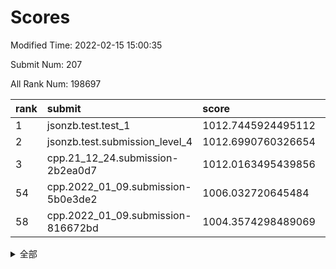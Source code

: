 # Scores

Modified Time: 2022-02-15 15:00:35

Submit Num: 207

All Rank Num: 198697

| rank |               submit               |       score        |       sigma        | pk_num |
| :--- | :--------------------------------- | :----------------- | :----------------- | :----- |
| 1    | jsonzb.test.test_1                 | 1012.7445924495112 | 0.790719182300083  | 3838   |
| 2    | jsonzb.test.submission_level_4     | 1012.6990760326654 | 0.7938859872572234 | 3842   |
| 3    | cpp.21_12_24.submission-2b2ea0d7   | 1012.0163495439856 | 0.7766108740319252 | 3844   |
| 54   | cpp.2022_01_09.submission-5b0e3de2 | 1006.032720645484  | 0.7183431218230878 | 3841   |
| 58   | cpp.2022_01_09.submission-816672bd | 1004.3574298489069 | 0.7062165476761281 | 3839   |


<details>
<summary>全部</summary>

| rank |                 submit                 |       score        |       sigma        | pk_num |
| :--- | :------------------------------------- | :----------------- | :----------------- | :----- |
| 1    | jsonzb.test.test_1                     | 1012.7445924495112 | 0.790719182300083  | 3838   |
| 2    | jsonzb.test.submission_level_4         | 1012.6990760326654 | 0.7938859872572234 | 3842   |
| 3    | cpp.21_12_24.submission-2b2ea0d7       | 1012.0163495439856 | 0.7766108740319252 | 3844   |
| 4    | gobigger.level_3.submission_level_3_4  | 1011.4128965739259 | 0.7655796888420695 | 3836   |
| 5    | gobigger.level_3.submission_level_3_23 | 1011.3522389501327 | 0.7505035046304708 | 3838   |
| 6    | gobigger.level_3.submission_level_3_29 | 1011.2622848893394 | 0.7775573176589878 | 3840   |
| 7    | gobigger.level_3.submission_level_3_38 | 1011.0818096924373 | 0.76341179244578   | 3844   |
| 8    | gobigger.level_3.submission_level_3_40 | 1010.9145901474207 | 0.7552214487863702 | 3842   |
| 9    | gobigger.level_3.submission_level_3_18 | 1010.9083245544484 | 0.7681128932027244 | 3837   |
| 10   | gobigger.level_3.submission_level_3_20 | 1010.900666164218  | 0.7738893966450099 | 3840   |
| 11   | gobigger.level_3.submission_level_3_12 | 1010.8742927829798 | 0.7849683993024191 | 3844   |
| 12   | gobigger.level_3.submission_level_3_37 | 1010.821452123002  | 0.7739241228342424 | 3836   |
| 13   | gobigger.level_3.submission_level_3_10 | 1010.5924981767697 | 0.7452573037023306 | 3847   |
| 14   | gobigger.level_3.submission_level_3_2  | 1010.5467259925139 | 0.7635078441784232 | 3839   |
| 15   | gobigger.level_3.submission_level_3_39 | 1010.3836877083622 | 0.7518319895203536 | 3833   |
| 16   | gobigger.level_3.submission_level_3_44 | 1010.3251638447609 | 0.7651739190428439 | 3837   |
| 17   | gobigger.level_3.submission_level_3_9  | 1010.2978696015746 | 0.7802877092894297 | 3837   |
| 18   | gobigger.level_3.submission_level_3_47 | 1010.2845549573432 | 0.7449966724909833 | 3843   |
| 19   | gobigger.level_3.submission_level_3_1  | 1010.2534997379474 | 0.7513014127876558 | 3841   |
| 20   | gobigger.level_3.submission_level_3_14 | 1010.2299482473601 | 0.7621933543281252 | 3838   |
| 21   | gobigger.level_3.submission_level_3_22 | 1010.1534547923364 | 0.755005997785958  | 3844   |
| 22   | gobigger.level_3.submission_level_3_0  | 1010.1485272952439 | 0.761418954452944  | 3839   |
| 23   | gobigger.level_3.submission_level_3_3  | 1010.1322438313524 | 0.7560989607721333 | 3840   |
| 24   | gobigger.level_3.submission_level_3_26 | 1010.0999261904707 | 0.764000243059633  | 3836   |
| 25   | gobigger.level_3.submission_level_3_35 | 1010.0701654129939 | 0.7715713218902587 | 3840   |
| 26   | gobigger.level_3.submission_level_3_34 | 1010.0506165680491 | 0.7605609922726044 | 3842   |
| 27   | gobigger.level_3.submission_level_3_8  | 1009.9361256647028 | 0.7538062913108688 | 3842   |
| 28   | gobigger.level_3.submission_level_3_5  | 1009.900199689262  | 0.7686626968577714 | 3838   |
| 29   | gobigger.level_3.submission_level_3_21 | 1009.8839294581433 | 0.7258906695148103 | 3837   |
| 30   | gobigger.level_3.submission_level_3_11 | 1009.8795583805222 | 0.7543092348917573 | 3838   |
| 31   | gobigger.level_3.submission_level_3_13 | 1009.8737294116845 | 0.7678597489390648 | 3840   |
| 32   | gobigger.level_3.submission_level_3_45 | 1009.8325381216056 | 0.7647796979596181 | 3842   |
| 33   | gobigger.level_3.submission_level_3_43 | 1009.7509175811737 | 0.7384801986266849 | 3845   |
| 34   | gobigger.level_3.submission_level_3_17 | 1009.7310062892946 | 0.7544282510101495 | 3842   |
| 35   | gobigger.level_3.submission_level_3_28 | 1009.6784373894326 | 0.7677097283016651 | 3842   |
| 36   | gobigger.level_3.submission_level_3_24 | 1009.585427843732  | 0.7485369632342853 | 3837   |
| 37   | gobigger.level_3.submission_level_3_46 | 1009.5782785189505 | 0.7427336251550152 | 3844   |
| 38   | gobigger.level_3.submission_level_3_42 | 1009.5318557700919 | 0.7453230701498365 | 3836   |
| 39   | gobigger.level_3.submission_level_3_30 | 1009.4803007177791 | 0.7759827380910601 | 3839   |
| 40   | gobigger.level_3.submission_level_3_32 | 1009.4457488967797 | 0.7399854076533751 | 3837   |
| 41   | gobigger.level_3.submission_level_3_48 | 1009.4206860188201 | 0.7632439309271319 | 3842   |
| 42   | gobigger.level_3.submission_level_3_19 | 1009.2989340371398 | 0.7376957413297363 | 3840   |
| 43   | gobigger.level_3.submission_level_3_15 | 1009.2043106242197 | 0.7282797673917194 | 3843   |
| 44   | gobigger.level_3.submission_level_3_49 | 1009.1894086852311 | 0.759551064456195  | 3840   |
| 45   | gobigger.level_3.submission_level_3_25 | 1009.0987368610574 | 0.7414977015204053 | 3838   |
| 46   | gobigger.level_3.submission_level_3_16 | 1009.0858940575501 | 0.7462821052454855 | 3837   |
| 47   | gobigger.level_3.submission_level_3_31 | 1008.9759586796041 | 0.7330020018195834 | 3836   |
| 48   | gobigger.level_3.submission_level_3_6  | 1008.8876797224917 | 0.7623200552008257 | 3839   |
| 49   | gobigger.level_3.submission_level_3_41 | 1008.8765380992456 | 0.7644659983932713 | 3841   |
| 50   | gobigger.level_3.submission_level_3_7  | 1008.3982006020047 | 0.7340838320418602 | 3842   |
| 51   | gobigger.level_3.submission_level_3_36 | 1008.3758480598352 | 0.7247297398911758 | 3844   |
| 52   | gobigger.level_3.submission_level_3_27 | 1008.1041535390876 | 0.724658992785823  | 3841   |
| 53   | gobigger.level_3.submission_level_3_33 | 1007.4905856403949 | 0.7426933018350719 | 3838   |
| 54   | cpp.2022_01_09.submission-5b0e3de2     | 1006.032720645484  | 0.7183431218230878 | 3841   |
| 55   | gobigger.level_1.submission_level_1_44 | 1004.9869517074543 | 0.715256628626449  | 3841   |
| 56   | gobigger.level_1.submission_level_1_33 | 1004.8069701855701 | 0.7279825122723574 | 3839   |
| 57   | gobigger.level_1.submission_level_1_21 | 1004.5179342430453 | 0.7221108540438453 | 3842   |
| 58   | cpp.2022_01_09.submission-816672bd     | 1004.3574298489069 | 0.7062165476761281 | 3839   |
| 59   | gobigger.level_1.submission_level_1_9  | 1004.2060873336072 | 0.7071118668186251 | 3838   |
| 60   | gobigger.level_1.submission_level_1_23 | 1004.0704566603969 | 0.7177954968749981 | 3839   |
| 61   | gobigger.level_1.submission_level_1_10 | 1004.0171917192781 | 0.7033353239668357 | 3841   |
| 62   | gobigger.level_1.submission_level_1_35 | 1003.9718730453076 | 0.7095375991903085 | 3843   |
| 63   | gobigger.level_1.submission_level_1_31 | 1003.9060344314602 | 0.7256227275377912 | 3836   |
| 64   | gobigger.level_1.submission_level_1_36 | 1003.9044022410469 | 0.7168403868762849 | 3841   |
| 65   | gobigger.level_1.submission_level_1_11 | 1003.8830265158978 | 0.7336112832183029 | 3838   |
| 66   | gobigger.level_1.submission_level_1_22 | 1003.876478608939  | 0.7139058731130408 | 3840   |
| 67   | gobigger.level_1.submission_level_1_47 | 1003.6729543048941 | 0.7128446168934404 | 3841   |
| 68   | gobigger.level_1.submission_level_1_26 | 1003.6583667367479 | 0.7190420598324886 | 3838   |
| 69   | gobigger.level_1.submission_level_1_20 | 1003.4681734317613 | 0.7312536029221304 | 3841   |
| 70   | gobigger.level_1.submission_level_1_43 | 1003.4322359882327 | 0.7085961674237118 | 3843   |
| 71   | gobigger.level_1.submission_level_1_29 | 1003.3852514357711 | 0.7096826807896869 | 3839   |
| 72   | gobigger.level_1.submission_level_1_27 | 1003.3425044577046 | 0.7177163334174709 | 3837   |
| 73   | gobigger.level_1.submission_level_1_37 | 1003.3250657535199 | 0.7255996801458442 | 3843   |
| 74   | gobigger.level_1.submission_level_1_5  | 1003.2844452837513 | 0.715694239097903  | 3840   |
| 75   | gobigger.level_1.submission_level_1_41 | 1003.2182567056143 | 0.7062780940941783 | 3841   |
| 76   | gobigger.level_1.submission_level_1_32 | 1003.2124482979449 | 0.725500694662043  | 3845   |
| 77   | gobigger.level_1.submission_level_1_48 | 1003.154287121253  | 0.7194489992855286 | 3839   |
| 78   | gobigger.level_1.submission_level_1_3  | 1003.1271232493917 | 0.7112769269992006 | 3838   |
| 79   | gobigger.level_1.submission_level_1_49 | 1003.1210721468319 | 0.714668250888084  | 3844   |
| 80   | gobigger.level_1.submission_level_1_13 | 1003.0823249440979 | 0.7058393638352335 | 3841   |
| 81   | gobigger.level_1.submission_level_1_1  | 1003.0377929137235 | 0.718221228716089  | 3838   |
| 82   | gobigger.level_1.submission_level_1_0  | 1002.9902879610131 | 0.7172642334817028 | 3840   |
| 83   | gobigger.level_1.submission_level_1_30 | 1002.9632221611108 | 0.7132273323882884 | 3843   |
| 84   | gobigger.level_1.submission_level_1_16 | 1002.8457990881101 | 0.706173297166041  | 3834   |
| 85   | gobigger.level_1.submission_level_1_34 | 1002.8446813802569 | 0.7108764443831271 | 3833   |
| 86   | gobigger.level_1.submission_level_1_7  | 1002.8399283049877 | 0.7180382401228403 | 3843   |
| 87   | gobigger.level_1.submission_level_1_45 | 1002.8397009704507 | 0.7259144185204798 | 3842   |
| 88   | gobigger.level_1.submission_level_1_4  | 1002.8342233421756 | 0.7165934941098789 | 3841   |
| 89   | gobigger.level_1.submission_level_1_40 | 1002.8268189198658 | 0.7166201348268674 | 3838   |
| 90   | gobigger.level_1.submission_level_1_14 | 1002.8109370561742 | 0.716155535863504  | 3841   |
| 91   | gobigger.level_1.submission_level_1_6  | 1002.7851166072244 | 0.717960333373842  | 3841   |
| 92   | gobigger.level_1.submission_level_1_18 | 1002.7691972931708 | 0.7176310852108831 | 3847   |
| 93   | gobigger.level_1.submission_level_1_17 | 1002.7353583236447 | 0.7095199783972979 | 3839   |
| 94   | gobigger.level_1.submission_level_1_24 | 1002.6480419965021 | 0.708877460148673  | 3835   |
| 95   | gobigger.level_1.submission_level_1_19 | 1002.6141989337641 | 0.711598068583279  | 3843   |
| 96   | gobigger.level_1.submission_level_1_42 | 1002.5376585899048 | 0.7113767118482414 | 3839   |
| 97   | gobigger.level_1.submission_level_1_2  | 1002.5012497019585 | 0.7069907668094841 | 3841   |
| 98   | gobigger.level_1.submission_level_1_15 | 1002.3803079504394 | 0.7198976028081622 | 3841   |
| 99   | gobigger.level_1.submission_level_1_28 | 1002.3695727765954 | 0.7173900330824853 | 3838   |
| 100  | gobigger.level_1.submission_level_1_25 | 1002.3343071295384 | 0.7070630832817876 | 3839   |
| 101  | gobigger.level_1.submission_level_1_38 | 1002.3255289899737 | 0.7121312639728369 | 3845   |
| 102  | gobigger.level_1.submission_level_1_12 | 1002.2771988332412 | 0.7150750458699799 | 3838   |
| 103  | gobigger.level_1.submission_level_1_39 | 1002.2627746174217 | 0.7220550930518518 | 3836   |
| 104  | gobigger.level_1.submission_level_1_8  | 1001.6434042284462 | 0.70851764566449   | 3835   |
| 105  | gobigger.level_1.submission_level_1_46 | 1001.5594845478516 | 0.7135721284077653 | 3838   |
| 106  | gobigger.random.submission_random_38   | 997.6452155004895  | 0.6973038446644988 | 3840   |
| 107  | gobigger.random.submission_random_0    | 997.1709053013401  | 0.7125105184273846 | 3843   |
| 108  | gobigger.random.submission_random_46   | 997.1303843288024  | 0.7222423016316818 | 3840   |
| 109  | gobigger.random.submission_random_17   | 997.0702770738451  | 0.7056121613674764 | 3842   |
| 110  | gobigger.random.submission_random_47   | 997.015297664259   | 0.706887009606187  | 3838   |
| 111  | gobigger.random.submission_random_25   | 996.8250792182768  | 0.7152225900364928 | 3836   |
| 112  | gobigger.random.submission_random_34   | 996.7526115267626  | 0.7018429697517353 | 3839   |
| 113  | gobigger.random.submission_random_11   | 996.690992342351   | 0.7157600261570991 | 3839   |
| 114  | gobigger.random.submission_random_48   | 996.6867066020926  | 0.7071332041993335 | 3841   |
| 115  | gobigger.random.submission_random_12   | 996.6519916726024  | 0.7088340864718568 | 3838   |
| 116  | gobigger.random.submission_random_39   | 996.6381962994132  | 0.7157732497220588 | 3837   |
| 117  | gobigger.random.submission_random_41   | 996.5664909205808  | 0.7145161476514483 | 3840   |
| 118  | gobigger.random.submission_random_42   | 996.5327216569365  | 0.7007992324279992 | 3843   |
| 119  | gobigger.random.submission_random_21   | 996.5229499097621  | 0.7036830522004053 | 3841   |
| 120  | gobigger.random.submission_random_16   | 996.5228123935447  | 0.7028382388281803 | 3840   |
| 121  | gobigger.random.submission_random_43   | 996.4146535247257  | 0.7051493883135695 | 3837   |
| 122  | gobigger.random.submission_random_40   | 996.354374628694   | 0.7048188009023978 | 3836   |
| 123  | gobigger.random.submission_random_32   | 996.2112575989091  | 0.7091070715671716 | 3842   |
| 124  | gobigger.random.submission_random_14   | 996.2039164347104  | 0.7083695658320346 | 3834   |
| 125  | gobigger.random.submission_random_10   | 996.1926194267942  | 0.710251939903811  | 3841   |
| 126  | gobigger.random.submission_random_28   | 996.1706632531783  | 0.7192249139643319 | 3843   |
| 127  | gobigger.random.submission_random_20   | 996.1624494039349  | 0.7003171585031662 | 3843   |
| 128  | gobigger.random.submission_random_19   | 996.1509630476465  | 0.7107739033454664 | 3842   |
| 129  | gobigger.random.submission_random_31   | 996.0973402317214  | 0.7157474931056826 | 3839   |
| 130  | gobigger.random.submission_random_29   | 996.0924138241784  | 0.6986868057939024 | 3838   |
| 131  | gobigger.random.submission_random_27   | 996.0763291962235  | 0.7111657300545725 | 3838   |
| 132  | gobigger.random.submission_random_44   | 996.0321598668777  | 0.7060538791022557 | 3842   |
| 133  | gobigger.random.submission_random_23   | 996.0054474109966  | 0.718604768215857  | 3834   |
| 134  | gobigger.random.submission_random_24   | 995.9866073541631  | 0.725260993166421  | 3842   |
| 135  | gobigger.random.submission_random_9    | 995.8921338043727  | 0.7162680660636819 | 3841   |
| 136  | gobigger.random.submission_random_18   | 995.8572891624154  | 0.7119203476305227 | 3838   |
| 137  | gobigger.random.submission_random_30   | 995.8256041106123  | 0.7012431132294088 | 3842   |
| 138  | gobigger.random.submission_random_33   | 995.8145414632369  | 0.7057408554997046 | 3843   |
| 139  | gobigger.random.submission_random_26   | 995.7320321096145  | 0.7156830311413915 | 3841   |
| 140  | gobigger.random.submission_random_2    | 995.7116007399309  | 0.7103055776635772 | 3841   |
| 141  | gobigger.random.submission_random_6    | 995.6452371281862  | 0.6999565514912576 | 3835   |
| 142  | gobigger.random.submission_random_13   | 995.5582020333267  | 0.702652963320562  | 3837   |
| 143  | gobigger.random.submission_random_3    | 995.5315173054253  | 0.70710437762737   | 3840   |
| 144  | gobigger.random.submission_random_7    | 995.530080263574   | 0.7107014587982872 | 3843   |
| 145  | gobigger.random.submission_random_8    | 995.5114886620864  | 0.7060870051474327 | 3838   |
| 146  | gobigger.random.submission_random_5    | 995.4991972373087  | 0.7097288878772657 | 3836   |
| 147  | gobigger.random.submission_random_15   | 995.4434019211482  | 0.7099394770836313 | 3839   |
| 148  | gobigger.random.submission_random_4    | 995.4198779763377  | 0.7195407924023887 | 3836   |
| 149  | gobigger.random.submission_random_35   | 995.40716736453    | 0.7165915057563772 | 3839   |
| 150  | gobigger.random.submission_random_1    | 995.3695459736375  | 0.7224462095228811 | 3837   |
| 151  | gobigger.random.submission_random_45   | 995.1538595738224  | 0.7188001074285849 | 3837   |
| 152  | gobigger.random.submission_random_49   | 995.1373769506574  | 0.707848082459132  | 3849   |
| 153  | gobigger.random.submission_random_36   | 994.9732913787473  | 0.7188714326655699 | 3835   |
| 154  | gobigger.random.submission_random_37   | 994.9474431120042  | 0.7176926501767394 | 3836   |
| 155  | gobigger.random.submission_random_22   | 994.6359841421629  | 0.7040875339685986 | 3840   |
| 156  | gobigger.level_2.submission_level_2_1  | 994.2854282763005  | 0.7351775735266288 | 3840   |
| 157  | gobigger.level_2.submission_level_2_31 | 994.2846556113624  | 0.716729762316632  | 3835   |
| 158  | gobigger.level_2.submission_level_2_27 | 993.6653630955803  | 0.7290202851273359 | 3841   |
| 159  | gobigger.level_2.submission_level_2_44 | 993.1810991183622  | 0.7476880393978973 | 3846   |
| 160  | gobigger.level_2.submission_level_2_3  | 993.1660679113572  | 0.7318413785588173 | 3840   |
| 161  | gobigger.level_2.submission_level_2_2  | 993.0886310910599  | 0.7214688293958704 | 3838   |
| 162  | gobigger.level_2.submission_level_2_18 | 992.9791511597813  | 0.7283553526320719 | 3838   |
| 163  | gobigger.level_2.submission_level_2_24 | 992.9118861276773  | 0.7215510433146752 | 3844   |
| 164  | gobigger.level_2.submission_level_2_35 | 992.8234037448397  | 0.7399801237914359 | 3838   |
| 165  | gobigger.level_2.submission_level_2_23 | 992.8158278565215  | 0.7317724293566589 | 3842   |
| 166  | gobigger.level_2.submission_level_2_5  | 992.8101520697462  | 0.7507245598828047 | 3839   |
| 167  | gobigger.level_2.submission_level_2_28 | 992.8043319723326  | 0.7498068457844048 | 3842   |
| 168  | gobigger.level_2.submission_level_2_45 | 992.7586348486863  | 0.7340349403786857 | 3841   |
| 169  | gobigger.level_2.submission_level_2_39 | 992.7534124445598  | 0.7222648542790816 | 3839   |
| 170  | gobigger.level_2.submission_level_2_17 | 992.7116588828079  | 0.772892309440154  | 3837   |
| 171  | gobigger.level_2.submission_level_2_16 | 992.5476312974442  | 0.7466741268452881 | 3840   |
| 172  | gobigger.level_2.submission_level_2_6  | 992.5399396407289  | 0.7357599307571839 | 3836   |
| 173  | gobigger.level_2.submission_level_2_33 | 992.5234392089542  | 0.739223989758849  | 3836   |
| 174  | gobigger.level_2.submission_level_2_40 | 992.5110506539899  | 0.7266690178423424 | 3836   |
| 175  | gobigger.level_2.submission_level_2_9  | 992.49979376805    | 0.7284118721152151 | 3841   |
| 176  | gobigger.level_2.submission_level_2_7  | 992.4867815870961  | 0.7300473423994619 | 3834   |
| 177  | gobigger.level_2.submission_level_2_13 | 992.458578330396   | 0.7500263997452428 | 3841   |
| 178  | gobigger.level_2.submission_level_2_38 | 992.4135206564586  | 0.7350071409896789 | 3838   |
| 179  | gobigger.level_2.submission_level_2_36 | 992.4094903700177  | 0.7360817167883895 | 3835   |
| 180  | gobigger.level_2.submission_level_2_15 | 992.4070279476599  | 0.7378397358736732 | 3834   |
| 181  | gobigger.level_2.submission_level_2_30 | 992.3885856835055  | 0.7523622066444487 | 3839   |
| 182  | gobigger.level_2.submission_level_2_48 | 992.2609819324182  | 0.746464834811091  | 3841   |
| 183  | gobigger.level_2.submission_level_2_4  | 992.2151844639051  | 0.7371906618060862 | 3841   |
| 184  | gobigger.level_2.submission_level_2_14 | 992.1274577568298  | 0.7449695283453541 | 3840   |
| 185  | gobigger.level_2.submission_level_2_22 | 991.9871846448767  | 0.7564045652851179 | 3842   |
| 186  | gobigger.level_2.submission_level_2_21 | 991.9494271865483  | 0.7407929506948125 | 3842   |
| 187  | gobigger.level_2.submission_level_2_29 | 991.8705718455086  | 0.7475078132633132 | 3838   |
| 188  | gobigger.level_2.submission_level_2_20 | 991.832890875843   | 0.7324072819353609 | 3838   |
| 189  | gobigger.level_2.submission_level_2_34 | 991.7662669811887  | 0.7437666598827347 | 3833   |
| 190  | gobigger.level_2.submission_level_2_19 | 991.6769145568162  | 0.7515883170317889 | 3839   |
| 191  | gobigger.level_2.submission_level_2_26 | 991.5096855586562  | 0.7463937927893382 | 3840   |
| 192  | gobigger.level_2.submission_level_2_25 | 991.5054444050127  | 0.7610073745208736 | 3844   |
| 193  | gobigger.level_2.submission_level_2_47 | 991.4510337401774  | 0.7637586359382651 | 3836   |
| 194  | gobigger.level_2.submission_level_2_11 | 991.4005480100197  | 0.7594515176399458 | 3838   |
| 195  | gobigger.level_2.submission_level_2_12 | 991.360605911229   | 0.7726723159473955 | 3839   |
| 196  | gobigger.level_2.submission_level_2_42 | 991.3282490146802  | 0.7788248514452571 | 3837   |
| 197  | gobigger.level_2.submission_level_2_49 | 991.2923471818123  | 0.7659460958385513 | 3836   |
| 198  | gobigger.level_2.submission_level_2_37 | 991.2451399984107  | 0.766002700662815  | 3842   |
| 199  | gobigger.level_2.submission_level_2_0  | 991.1190189178607  | 0.7551348828573249 | 3837   |
| 200  | gobigger.level_2.submission_level_2_46 | 991.0144665495587  | 0.7624829245186813 | 3840   |
| 201  | gobigger.level_2.submission_level_2_8  | 990.7797603986021  | 0.7547488666648378 | 3842   |
| 202  | gobigger.level_2.submission_level_2_41 | 990.7311586125759  | 0.7696684447615451 | 3842   |
| 203  | gobigger.level_2.submission_level_2_10 | 990.5113802194554  | 0.7490114784467206 | 3836   |
| 204  | gobigger.level_2.submission_level_2_32 | 990.4108148415975  | 0.7759867583236153 | 3841   |
| 205  | gobigger.level_2.submission_level_2_43 | 990.3190947551946  | 0.7754154478704145 | 3836   |
| 206  | gobigger.none.submission_none_1        | 978.6787418660554  | 1.3174051176307264 | 3840   |
| 207  | gobigger.none.submission_none_0        | 976.9226205376128  | 1.4167777374042971 | 3837   |

</details>
